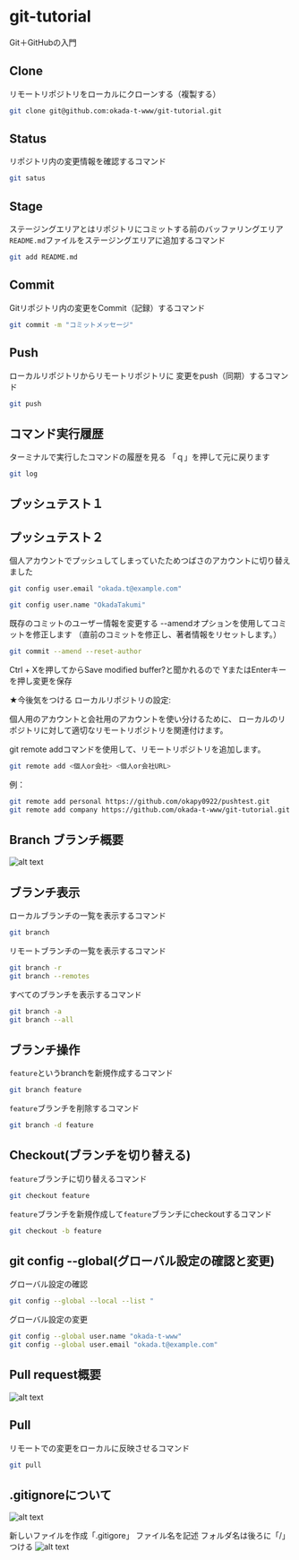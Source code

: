# git-tutorial

Git＋GitHubの入門

## Clone
リモートリポジトリをローカルにクローンする（複製する）

```bash
git clone git@github.com:okada-t-www/git-tutorial.git
```


## Status
リポジトリ内の変更情報を確認するコマンド

```bash
git satus
```


## Stage
ステージングエリアとはリポジトリにコミットする前のバッファリングエリア
`README.md`ファイルをステージングエリアに追加するコマンド

```bash
git add README.md
```

## Commit
Gitリポジトリ内の変更をCommit（記録）するコマンド
```bash
git commit -m "コミットメッセージ"
```

## Push
ローカルリポジトリからリモートリポジトリに
変更をpush（同期）するコマンド

```bash
git push
```

## コマンド実行履歴
ターミナルで実行したコマンドの履歴を見る
「ｑ」を押して元に戻ります
```bash
git log
```

## プッシュテスト１

## プッシュテスト２
個人アカウントでプッシュしてしまっていたためつばさのアカウントに切り替えました
```bash
git config user.email "okada.t@example.com"
```
```bash
git config user.name "OkadaTakumi"
```
既存のコミットのユーザー情報を変更する
--amendオプションを使用してコミットを修正します
（直前のコミットを修正し、著者情報をリセットします。）
```bash
git commit --amend --reset-author
```
Ctrl + Xを押してからSave modified buffer?と聞かれるので
YまたはEnterキーを押し変更を保存

★今後気をつける
ローカルリポジトリの設定:

個人用のアカウントと会社用のアカウントを使い分けるために、
ローカルのリポジトリに対して適切なリモートリポジトリを関連付けます。

git remote addコマンドを使用して、リモートリポジトリを追加します。
```bash
git remote add <個人or会社> <個人or会社URL>
```
例：
```bash
git remote add personal https://github.com/okapy0922/pushtest.git
git remote add company https://github.com/okada-t-www/git-tutorial.git
```

## Branch ブランチ概要
![alt text](image.png)

## ブランチ表示

ローカルブランチの一覧を表示するコマンド

```bash
git branch
```

リモートブランチの一覧を表示するコマンド

```bash
git branch -r
git branch --remotes
```

すべてのブランチを表示するコマンド

```bash
git branch -a
git branch --all
```

## ブランチ操作

`feature`というbranchを新規作成するコマンド

```bash
git branch feature
```

`feature`ブランチを削除するコマンド

```bash
git branch -d feature
```

## Checkout(ブランチを切り替える)

`feature`ブランチに切り替えるコマンド

```bash
git checkout feature
```

`feature`ブランチを新規作成して`feature`ブランチにcheckoutするコマンド

```bash
git checkout -b feature
```

## git config --global(グローバル設定の確認と変更)

グローバル設定の確認
```bash
git config --global --local --list "
```
グローバル設定の変更
```bash
git config --global user.name "okada-t-www"
git config --global user.email "okada.t@example.com"
```

## Pull request概要
![alt text](image-1.png)

## Pull
リモートでの変更をローカルに反映させるコマンド

```bash
git pull
```

## .gitignoreについて
![alt text](image-2.png)

新しいファイルを作成「.gitigore」
ファイル名を記述
フォルダ名は後ろに「/」つける
![alt text](image-3.png)
